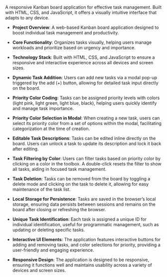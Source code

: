 A responsive Kanban board application for effective task management. Built with HTML, CSS, and JavaScript, it offers a visually intuitive interface that adapts to any device.

- **Project Overview**: A web-based Kanban board application designed to boost individual task management and productivity.
- **Core Functionality**: Organizes tasks visually, helping users manage workloads and prioritize based on urgency and importance.
- **Technology Stack**: Built with HTML, CSS, and JavaScript to ensure a responsive and interactive experience across all devices and screen sizes.
- **Dynamic Task Addition**: Users can add new tasks via a modal pop-up triggered by the add (+) button, allowing for detailed task input directly on the board.

- **Priority Color Coding**: Tasks can be assigned priority levels with colors (light pink, light green, light blue, black), helping users quickly identify and manage task importance.

- **Priority Color Selection in Modal**: When creating a new task, users can select its priority color from a set of options within the modal, facilitating categorization at the time of creation.

- **Editable Task Descriptions**: Tasks can be edited inline directly on the board. Users can unlock a task to update its description and lock it back after editing.

- **Task Filtering by Color**: Users can filter tasks based on priority color by clicking on a color in the toolbox. A double-click resets the filter to show all tasks, aiding in focused task management.

- **Task Deletion**: Tasks can be removed from the board by toggling a delete mode and clicking on the task to delete it, allowing for easy maintenance of the task list.

- **Local Storage for Persistence**: Tasks are saved in the browser’s local storage, ensuring data persists between sessions and remains on the board after closing or refreshing the browser.

- **Unique Task Identification**: Each task is assigned a unique ID for individual identification, useful for programmatic management, such as updating or deleting specific tasks.

- **Interactive UI Elements**: The application features interactive buttons for adding and removing tasks, and color selections for priority, providing a user-friendly and engaging experience.

- **Responsive Design**: The application is designed to be responsive, ensuring it functions well and maintains usability across a variety of devices and screen sizes.

